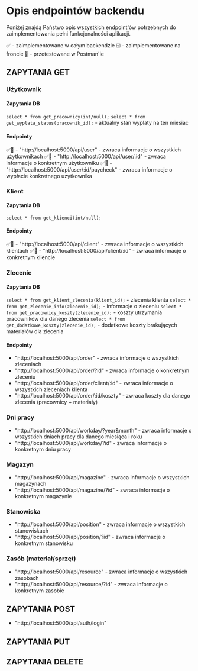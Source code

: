 # Opis endpointów backendu

Poniżej znajdą Państwo opis wszystkich endpoint'ów potrzebnych do zaimplementowania pełni funkcjonalności aplikacji.

✅ - zaimplementowane w całym backendzie
☑️ - zaimplementowane na froncie
🧪 - przetestowane w Postman'ie

## ZAPYTANIA GET

### Użytkownik

#### Zapytania DB

`select * from get_pracownicy(int/null);`
`select * from get_wyplata_status(pracownik_id);` - aktualny stan wyplaty na ten miesiac

#### Endpointy

✅🧪 - "http://localhost:5000/api/user" - zwraca informacje o wszystkich użytkownikach
✅🧪 - "http://localhost:5000/api/user/:id" - zwraca informacje o konkretnym użytkowniku
✅🧪 - "http://localhost:5000/api/user/:id/paycheck" - zwraca informacje o wypłacie konkretnego użytkownika

### Klient

#### Zapytania DB

`select * from get_klienci(int/null);`

#### Endpointy

✅🧪 - "http://localhost:5000/api/client" - zwraca informacje o wszystkich klientach
✅🧪 - "http://localhost:5000/api/client/:id" - zwraca informacje o konkretnym kliencie

### Zlecenie

#### Zapytania DB

`select * from get_klient_zlecenia(klient_id);` - zlecenia klienta
`select * from get_zlecenie_info(zlecenie_id);` - informacje o zleceniu
`select * from get_pracownicy_koszty(zlecenie_id);` - koszty utrzymania pracowników dla danego zlecenia
`select * from get_dodatkowe_koszty(zlecenie_id);` - dodatkowe koszty brakujących materiałów dla zlecenia

#### Endpointy

- "http://localhost:5000/api/order" - zwraca informacje o wszystkich zleceniach
- "http://localhost:5000/api/order/?id" - zwraca informacje o konkretnym zleceniu
- "http://localhost:5000/api/order/client/:id" - zwraca informacje o wszystkich zleceniach klienta
- "http://localhost:5000/api/order/:id/koszty" - zwraca koszty dla danego zlecenia (pracownicy + materiały)

### Dni pracy

- "http://localhost:5000/api/workday/?year&month" - zwraca informacje o wszystkich dniach pracy dla danego miesiąca i roku
- "http://localhost:5000/api/workday/?id" - zwraca informacje o konkretnym dniu pracy

### Magazyn

- "http://localhost:5000/api/magazine" - zwraca informacje o wszystkich magazynach
- "http://localhost:5000/api/magazine/?id" - zwraca informacje o konkretnym magazynie

### Stanowiska

- "http://localhost:5000/api/position" - zwraca informacje o wszystkich stanowiskach
- "http://localhost:5000/api/position/?id" - zwraca informacje o konkretnym stanowisku

### Zasób (materiał/sprzęt)

- "http://localhost:5000/api/resource" - zwraca informacje o wszystkich zasobach
- "http://localhost:5000/api/resource/?id" - zwraca informacje o konkretnym zasobie

## ZAPYTANIA POST

- "http://localhost:5000/api/auth/login"

## ZAPYTANIA PUT

## ZAPYTANIA DELETE
